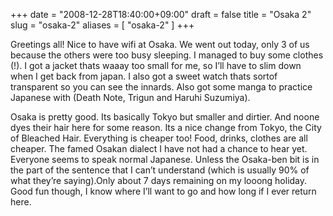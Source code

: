 +++
date = "2008-12-28T18:40:00+09:00"
draft = false
title = "Osaka 2"
slug = "osaka-2"
aliases = [
	"osaka-2"
]
+++

Greetings all! Nice to have wifi at Osaka. We went out today, only 3 of us because the others were too busy sleeping. I managed to buy some clothes (!). I got a jacket thats waaay too small for me, so I’ll have to slim down when I get back from japan. I also got a sweet watch thats sortof transparent so you can see the innards. Also got some manga to practice Japanese with (Death Note, Trigun and Haruhi Suzumiya).

Osaka is pretty good. Its basically Tokyo but smaller and dirtier. And noone dyes their hair here for some reason. Its a nice change from Tokyo, the City of Bleached Hair. Everything is cheaper too! Food, drinks, clothes are all cheaper. The famed Osakan dialect I have not had a chance to hear yet. Everyone seems to speak normal Japanese. Unless the Osaka-ben bit is in the part of the sentence that I can’t understand (which is usually 90% of what they’re saying).Only about 7 days remaining on my looong holiday. Good fun though, I know where I’ll want to go and how long if I ever return here.
